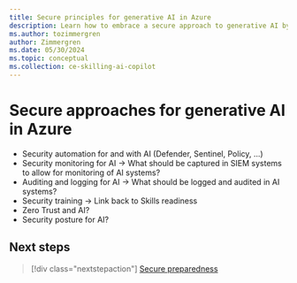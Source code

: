```yaml
---
title: Secure principles for generative AI in Azure
description: Learn how to embrace a secure approach to generative AI by following the Microsoft Cloud Adoption Framework.
ms.author: tozimmergren
author: Zimmergren
ms.date: 05/30/2024
ms.topic: conceptual
ms.collection: ce-skilling-ai-copilot
---
```


# Secure approaches for generative AI in Azure

- Security automation for and with AI (Defender, Sentinel, Policy, ...)
- Security monitoring for AI -> What should be captured in SIEM systems to allow for monitoring of AI systems?
- Auditing and logging for AI -> What should be logged and audited in AI systems?
- Security training -> Link back to Skills readiness
- Zero Trust and AI?
- Security posture for AI?

## Next steps

> [!div class="nextstepaction"]
> [Secure preparedness](./secure-preparedness.md)
